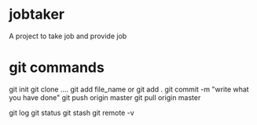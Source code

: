 # jobtaker
A project to take job and provide job


# git commands
git init
git clone ....
git add file_name or git add .
git commit -m "write what you have done"
git push origin master
git pull origin master

git log
git status
git stash
git remote -v
